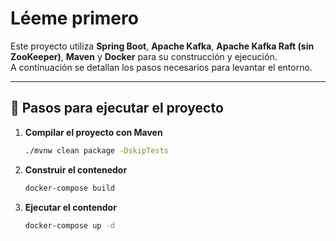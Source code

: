 # Léeme primero

Este proyecto utiliza **Spring Boot**, **Apache Kafka**, **Apache Kafka Raft (sin ZooKeeper)**, **Maven** y **Docker** para su construcción y ejecución.  
A continuación se detallan los pasos necesarios para levantar el entorno.

---

## 🚀 Pasos para ejecutar el proyecto

1. **Compilar el proyecto con Maven**  
  
   ```bash
   ./mvnw clean package -DskipTests

2. **Construir el contenedor**
   ```bash
   docker-compose build

3. **Ejecutar el contendor**  

   ```bash
   docker-compose up -d
